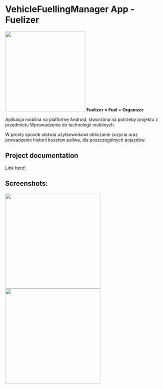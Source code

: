 # VehicleFuellingManager App - Fuelizer

<img src="https://github.com/jserweta/VehicleManager/blob/master/app/src/main/ic_launcher-web.png" width="256"> **Fuelizer = Fuel + Organizer**

Aplikacja mobilna na platformę Android, stworzona na potrzeby projektu z przedmiotu Wprowadzenie do technologii mobilnych.

W prosty sposób ułatwia użytkownikowi obliczanie zużycia oraz prowadzenie historii kosztów paliwa, dla poszczególnych pojazdów.

## Project documentation

[Link here!](https://github.com/jserweta/VehicleManager/blob/master/Vehicle_Fuelling_Manager_dokumentacja.pdf)

## Screenshots:
<img src="https://github.com/jserweta/VehicleManager/blob/master/mainScreen.jpg" width="304" >

<img src="https://github.com/jserweta/VehicleManager/blob/master/fuellingScreen.jpg" width="304" >
